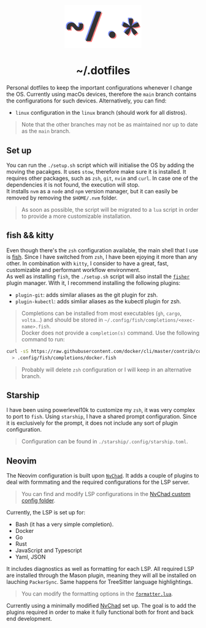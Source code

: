 <p align="center">
  <img width="200" src="assets/Logo.png" alt="Logo">
</p>

<h1 align="center">~/.dotfiles</h1>

Personal dotfiles to keep the important configurations whenever I change the
OS. Currently using macOs devices, therefore the `main` branch contains the
configurations for such devices. Alternatively, you can find:

- `linux` configuration in the `linux` branch (should work for all distros).

> Note that the other branches may not be as maintained nor up to date as the
> `main` branch.

## Set up

You can run the `./setup.sh` script which will initialise the OS by adding the
moving the pacakges. It uses `stow`, therefore make sure it is installed. It
requires other packages, such as `zsh`, `git`, `nvim` and `curl`. In case one of
the dependencies it is not found, the execution will stop.  
It installs `nvm` as a `node` and `npm` version manager, but it can easily be
removed by removing the `$HOME/.nvm` folder.

> As soon as possible, the script will be migrated to a `lua` script in order to
provide a more customizable installation.

## fish && kitty

Even though there's the `zsh` configuration available, the main shell that I use
is [fish](fishshell.com). Since I have switched from `zsh`, I have been ejoying
it more than any other. In combination with `kitty`, I consider to have a great,
fast, customizable and performant workflow environment.  
As well as installing `fish`, the `./setup.sh` script will also install the
[`fisher`](https://git.io/fisher) plugin manager. With it, I recommend
installing the following plugins:

- `plugin-git`: adds similar aliases as the git plugin for zsh.
- `plugin-kubectl`: adds simliar aliases as the kubectl plugin for zsh.

> Completions can be installed from most executables (`gh`, `cargo`, `volta`...)
> and should be stored in `~/.config/fish/completions/<exec-name>.fish`.  
> Docker does not provide a `completion(s)` command. Use the following command
> to run:

```sh
curl -sS https://raw.githubusercontent.com/docker/cli/master/contrib/completion/fish/docker.fish \
  > .config/fish/completions/docker.fish
```

> Probably will delete `zsh` configuration or I will keep in an alternative
> branch.

## Starship

I have been using powerlevel10k to customize my `zsh`, it was very complex to
port to `fish`. Using `starship`, I have a shared prompt configuration. Since it
is exclusively for the prompt, it does not include any sort of plugin
configuration.

> Configuration can be found in `./starship/.config/starship.toml`.

## Neovim

The Neovim configuration is built upon
[`NvChad`](https://github.com/NvChad/NvChad). It adds a couple of plugins to
deal with formmating and the required configurations for the LSP server.

> You can find and modify LSP configurations in the 
> [NvChad custom config folder](./nvim/.config/nvim/lua/custom/plugins).

Currently, the LSP is set up for:

- Bash (it has a very simple completion).
- Docker
- Go
- Rust
- JavaScript and Typescript
- Yaml, JSON

It includes diagnostics as well as formatting for each LSP. All required LSP are
installed through the Mason plugin, meaning they will all be installed on
lauching `PackerSync`. Same happens for TreeSitter language highlightings.

> You can modify the formatting options in the 
> [`formatter.lua`](./nvim/.config/nvim/lua/custom/plugins/user/formatter.lua).

Currently using a minimally modified [NvChad](https://github.com/NvChad/NvChad)
set up. The goal is to add the plugins required in order to make it fully
functional both for front and back end development.
